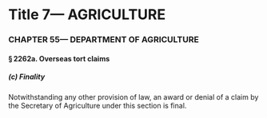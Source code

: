 
# Title 7— AGRICULTURE
### CHAPTER 55— DEPARTMENT OF AGRICULTURE
#### § 2262a. Overseas tort claims
##### (c) Finality

Notwithstanding any other provision of law, an award or denial of a claim by the Secretary of Agriculture under this section is final.
